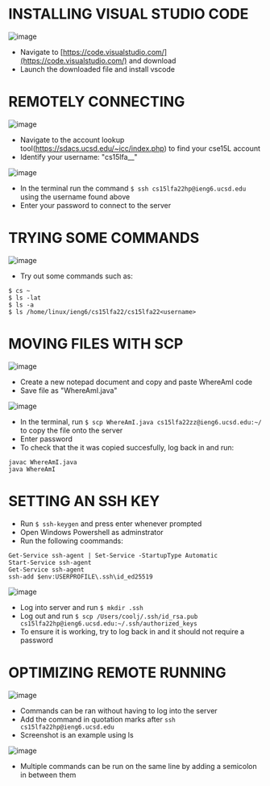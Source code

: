 # INSTALLING VISUAL STUDIO CODE



![image](https://user-images.githubusercontent.com/114262093/193373251-babb9c46-64ee-4528-8a79-39b77f4dd1ca.png)

* Navigate to [https://code.visualstudio.com/](https://code.visualstudio.com/) and download
* Launch the downloaded file and install vscode






# REMOTELY CONNECTING



![image](https://user-images.githubusercontent.com/114262093/193374575-7238070b-a6be-4d85-8c48-8a0ba54f5c47.png)

* Navigate to the account lookup tool(https://sdacs.ucsd.edu/~icc/index.php) to find your cse15L account
* Identify your username: "cs15lfa__"

![image](https://user-images.githubusercontent.com/114262093/193374327-a18f6da7-abf0-4afa-9991-4d7ba2fb3411.png)

* In the terminal run the command `$ ssh cs15lfa22hp@ieng6.ucsd.edu` using the username found above
* Enter your password to connect to the server




# TRYING SOME COMMANDS


![image](https://user-images.githubusercontent.com/114262093/193375572-3dc2c488-81ed-4e4d-8f00-1c8353d6829d.png)

* Try out some commands such as: 

```
$ cs ~
$ ls -lat
$ ls -a
$ ls /home/linux/ieng6/cs15lfa22/cs15lfa22<username>
```





# MOVING FILES WITH SCP



![image](https://user-images.githubusercontent.com/114262093/193375872-4dac9828-4ad5-43c3-960a-7e04bb80107b.png)

* Create a new notepad document and copy and paste WhereAmI code
* Save file as "WhereAmI.java"

![image](https://user-images.githubusercontent.com/114262093/193375915-36ffd99f-af37-4538-bd48-f323f1b7c42e.png)

* In the terminal, run `$ scp WhereAmI.java cs15lfa22zz@ieng6.ucsd.edu:~/` to copy the file onto the server
* Enter password
* To check that the it was copied succesfully, log back in and run:

```
javac WhereAmI.java
java WhereAmI
```






# SETTING AN SSH KEY

* Run `$ ssh-keygen` and press enter whenever prompted
* Open Windows Powershell as adminstrator
* Run the following coommands: 

```
Get-Service ssh-agent | Set-Service -StartupType Automatic
Start-Service ssh-agent
Get-Service ssh-agent
ssh-add $env:USERPROFILE\.ssh\id_ed25519
```

![image](https://user-images.githubusercontent.com/114262093/193376074-7343e88e-b05b-40a8-a9ff-9863b0857dea.png)

* Log into server and run `$ mkdir .ssh`
* Log out and run `$ scp /Users/coolj/.ssh/id_rsa.pub cs15lfa22hp@ieng6.ucsd.edu:~/.ssh/authorized_keys`
* To ensure it is working, try to log back in and it should not require a password




# OPTIMIZING REMOTE RUNNING

![image](https://user-images.githubusercontent.com/114262093/193376254-a5ff8db5-b6e8-4352-a5a8-0c891207e330.png)

* Commands can be ran without having to log into the server
* Add the command in quotation marks after `ssh cs15lfa22hp@ieng6.ucsd.edu`
* Screenshot is an example using ls


![image](https://user-images.githubusercontent.com/114262093/193376355-f22c1b4d-006c-4b1b-829d-a69ee7b57871.png)

* Multiple commands can be run on the same line by adding a semicolon in between them
